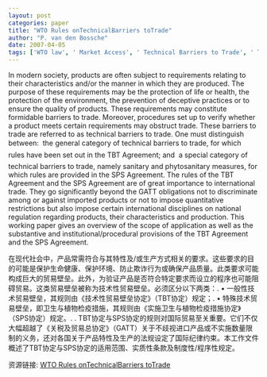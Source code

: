 ```yaml
---
layout: post
categories: paper
title: "WTO Rules onTechnicalBarriers toTrade"
author: "P. van den Bossche"
date: 2007-04-05
tags: ['WTO law', ' Market Access', ' Technical Barriers to Trade', ' TBT Agreement', ' SPS Agreement.']
---
```


In modern society, products are often subject to requirements relating to their characteristics and/or the manner in which they are produced. The purpose of these requirements may be the protection of life or health, the protection of the environment, the prevention of deceptive practices or to ensure the quality of products. These requirements may constitute formidable barriers to trade. Moreover, procedures set up to verify whether a product meets certain requirements may obstruct trade. These barriers to trade are referred to as technical barriers to trade. One must distinguish between:   the general category of technical barriers to trade, for which rules have been set out in the TBT Agreement; and    a special category of technical barriers to trade, namely sanitary and phytosanitary measures, for which rules are provided in the SPS Agreement. The rules of the TBT Agreement and the SPS Agreement are of great importance to international trade. They go significantly beyond the GATT obligations not to discriminate among or against imported products or not to impose quantitative restrictions but also impose certain international disciplines on national regulation regarding products, their characteristics and production. This working paper gives an overview of the scope of application as well as the substantive and institutional/procedural provisions of the TBT Agreement and the SPS Agreement.

在现代社会中，产品常需符合与其特性及/或生产方式相关的要求。这些要求的目的可能是保护生命健康、保护环境、防止欺诈行为或确保产品质量。此类要求可能构成巨大的贸易壁垒。此外，为验证产品是否符合特定要求而设立的程序也可能阻碍贸易。这类贸易壁垒被称为技术性贸易壁垒。必须区分以下两类：. • 一般性技术贸易壁垒，其规则由《技术性贸易壁垒协定》（TBT协定）规定；. • 特殊技术贸易壁垒，即卫生与植物检疫措施，其规则由《实施卫生与植物检疫措施协定》（SPS协定）规定。. . TBT协定与SPS协定的规则对国际贸易至关重要。它们不仅大幅超越了《关税及贸易总协定》（GATT）关于不歧视进口产品或不实施数量限制的义务，还对各国关于产品特性及生产的法规设定了国际纪律约束。本工作文件概述了TBT协定与SPS协定的适用范围、实质性条款及制度性/程序性规定。

资源链接: [WTO Rules onTechnicalBarriers toTrade](https://papers.ssrn.com/sol3/papers.cfm?abstract_id=978167)
